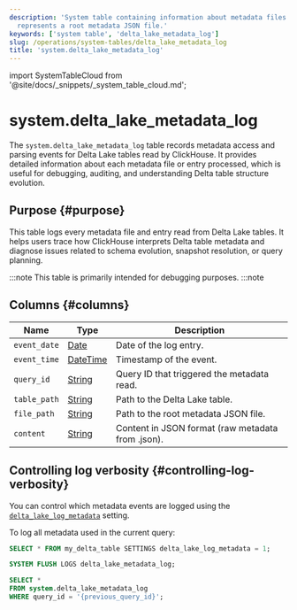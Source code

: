 ```yaml
---
description: 'System table containing information about metadata files read from Delta Lake tables. Each entry
  represents a root metadata JSON file.'
keywords: ['system table', 'delta_lake_metadata_log']
slug: /operations/system-tables/delta_lake_metadata_log
title: 'system.delta_lake_metadata_log'
---
```


import SystemTableCloud from '@site/docs/_snippets/_system_table_cloud.md';

# system.delta_lake_metadata_log

The `system.delta_lake_metadata_log` table records metadata access and parsing events for Delta Lake tables read by ClickHouse. It provides detailed information about each metadata file or entry processed, which is useful for debugging, auditing, and understanding Delta table structure evolution.

## Purpose {#purpose}

This table logs every metadata file and entry read from Delta Lake tables. It helps users trace how ClickHouse interprets Delta table metadata and diagnose issues related to schema evolution, snapshot resolution, or query planning.

:::note
This table is primarily intended for debugging purposes.
:::note

## Columns {#columns}
| Name           | Type      | Description                                                                                   |
|----------------|-----------|----------------------------------------------------------------------------------------------|
| `event_date`   | [Date](../../sql-reference/data-types/date.md)      | Date of the log entry.                                                                       |
| `event_time`   | [DateTime](../../sql-reference/data-types/datetime.md)  | Timestamp of the event.                                                                      |
| `query_id`     | [String](../../sql-reference/data-types/string.md)    | Query ID that triggered the metadata read.                                                   |
| `table_path`   | [String](../../sql-reference/data-types/string.md)    | Path to the Delta Lake table.                                                                |
| `file_path`    | [String](../../sql-reference/data-types/string.md)    | Path to the root metadata JSON file.             |
| `content`      | [String](../../sql-reference/data-types/string.md)    | Content in JSON format (raw metadata from .json).       |

<SystemTableCloud/>

## Controlling log verbosity {#controlling-log-verbosity}

You can control which metadata events are logged using the [`delta_lake_log_metadata`](../../operations/settings/settings.md#delta_lake_log_metadata) setting.

To log all metadata used in the current query:

```sql
SELECT * FROM my_delta_table SETTINGS delta_lake_log_metadata = 1;

SYSTEM FLUSH LOGS delta_lake_metadata_log;

SELECT *
FROM system.delta_lake_metadata_log
WHERE query_id = '{previous_query_id}';
```
